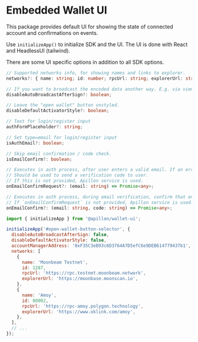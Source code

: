 # Embedded Wallet UI

This package provides default UI for showing the state of connected account and confirmations on events.

Use `initializeApp()` to initialize SDK and the UI. The UI is done with React and HeadlessUI (tailwind).

There are some UI specific options in addition to all SDK options.

```ts
// Supported networks info, for showing names and links to explorer.
networks?: { name: string; id: number; rpcUrl: string; explorerUrl: string }[];

// If you want to broadcast the encoded data another way. E.g. via viem/ethers.
disableAutoBroadcastAfterSign?: boolean;

// Leave the "open wallet" button unstyled.
disableDefaultActivatorStyle?: boolean;

// Text for login/register input
authFormPlaceholder?: string;

// Set type=email for login/register input
isAuthEmail?: boolean;

// Skip email confirmation / code check.
isEmailConfirm?: boolean;

// Executes in auth process, after user enters a valid email. If an error is thrown, the auth process will terminate.
// Should be used to send a verification code to user.
// If this is not provided, Apillon service is used.
onEmailConfirmRequest?: (email: string) => Promise<any>;

// Executes in auth process, during email verification, confirm that entered code is correct.
// If `onEmailConfirmRequest` is not provided, Apillon service is used.
onEmailConfirm?: (email: string, code: string) => Promise<any>;
```

```js
import { initializeApp } from '@apillon/wallet-ui';

initializeApp('#open-wallet-button-selector', {
  disableAutoBroadcastAfterSign: false,
  disableDefaultActivatorStyle: false,
  accountManagerAddress: '0xF35C3eB93c6D3764A7D5efC6e9DEB614779437b1',
  networks: [
    {
      name: 'Moonbeam Testnet',
      id: 1287,
      rpcUrl: 'https://rpc.testnet.moonbeam.network',
      explorerUrl: 'https://moonbase.moonscan.io',
    },
    {
      name: 'Amoy',
      id: 80002,
      rpcUrl: 'https://rpc-amoy.polygon.technology',
      explorerUrl: 'https://www.oklink.com/amoy',
    },
  ],
  // ...
});
```
